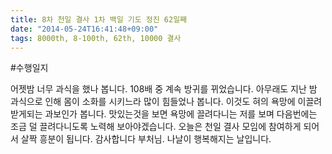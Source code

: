 ```yaml
---
title: 8차 천일 결사 1차 백일 기도 정진 62일째
date: "2014-05-24T16:41:48+09:00"
tags: 8000th, 8-100th, 62th, 10000 결사
---
```


#수행일지

어젯밤 너무 과식을 했나 봅니다. 108배 중 계속 방귀를 뀌었습니다. 아무래도 지난 밤 과식으로 인해 몸이 소화를 시키느라 많이 힘들었나 봅니다. 이것도 혀의 욕망에 이끌려 받게되는 과보인가 봅니다. 맛있는것을 보면 욕망에 끌려다니는 저를 보며 다음번에는 조금 덜 끌려다니도록 노력해 보아야겠습니다. 오늘은 천일 결사 모임에 참여하게 되어서 살짝 흥분이 됩니다. 감사합니다 부처님. 나날이 행복해지는 날입니다.
